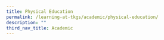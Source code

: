 ```yaml
---
title: Physical Education
permalink: /learning-at-tkgs/academic/physical-education/
description: ""
third_nav_title: Academic
---
```

